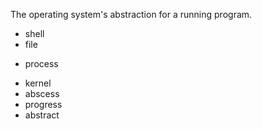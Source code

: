 The operating system's abstraction for a running program.

* shell
* file
+ process
* kernel
* abscess
* progress
* abstract
